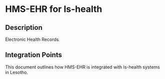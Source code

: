 # HMS-EHR for ls-health

## Description

Electronic Health Records

## Integration Points

This document outlines how HMS-EHR is integrated with ls-health systems in Lesotho.
